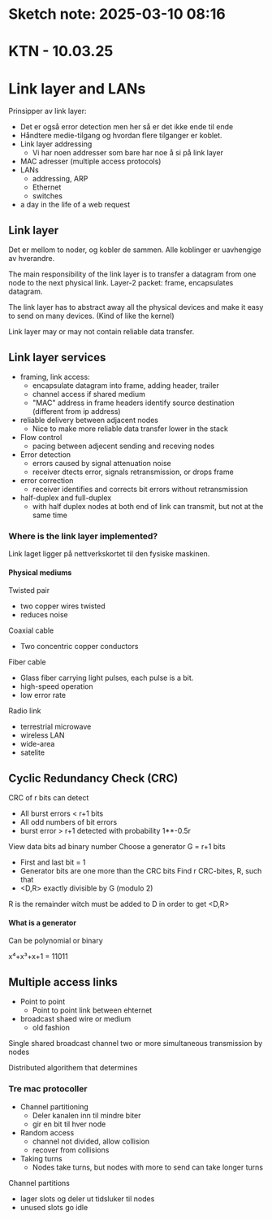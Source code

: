# Sketch note: 2025-03-10 08:16

# KTN - 10.03.25

# Link layer and LANs

Prinsipper av link layer:
- Det er også error detection men her så er det ikke ende til ende
- Håndtere medie-tilgang og hvordan flere tilganger er koblet. 
- Link layer addressing 
	- Vi har noen addresser som bare har noe å si på link layer
- MAC adresser (multiple access protocols) 
- LANs
	- addressing, ARP
	- Ethernet 
	- switches
- a day in the life of a web request

## Link layer

Det er mellom to noder, og kobler de sammen. Alle koblinger er uavhengige av hverandre. 

The main responsibility of the link layer is to transfer a datagram from one node to the next physical link.
Layer-2 packet: frame, encapsulates datagram.

The link layer has to abstract away all the physical devices and make it easy to send on many devices. (Kind of like the kernel)

Link layer may or may not contain reliable data transfer.
## Link layer services 

- framing, link access:
	- encapsulate datagram into frame, adding header, trailer
	- channel access if shared medium
	- "MAC" address in frame headers identify source destination (different from ip address)
- reliable delivery between adjacent nodes
	- Nice to make more reliable data transfer lower in the stack
- Flow control
	- pacing between adjecent sending and receving nodes
-  Error detection 
	- errors caused by signal attenuation noise
	- receiver dtects error, signals retransmission, or drops frame
- error correction
	- receiver identifies and corrects bit errors without retransmission
- half-duplex and full-duplex
	- with half duplex nodes at both end of link can transmit, but not at the same time

### Where is the link layer implemented?

Link laget ligger på nettverkskortet til den fysiske maskinen. 

#### Physical mediums  

Twisted pair
 - two copper wires twisted
 - reduces noise

Coaxial cable
- Two concentric copper conductors

Fiber cable 
- Glass fiber carrying light pulses, each pulse is a bit.
- high-speed operation
- low error rate

Radio link
- terrestrial microwave
- wireless LAN
- wide-area 
- satelite 

## Cyclic Redundancy Check (CRC)

CRC of r bits can detect 
- All burst errors < r+1 bits
- All odd numbers of bit errors
- burst error > r+1 detected with probability 1**-0.5r

View data bits ad binary number
Choose a generator G = r+1 bits
- First and last bit = 1
- Generator bits are one more than the CRC bits
Find r CRC-bites, R, such that
- <D,R> exactly divisible by G (modulo 2)

R is the remainder witch must be added to D in order to get <D,R>

#### What is a generator
Can be polynomial or binary 

x⁴+x³+x+1
\=
11011


## Multiple access links

- Point to point 
	- Point to point link between ehternet 
- broadcast shaed wire or medium
	- old fashion 

Single shared broadcast channel
two or more simultaneous transmission by nodes 

Distributed algorithem that determines 

### Tre mac protocoller
- Channel partitioning
	- Deler kanalen inn til mindre biter
	- gir en bit til hver node
- Random access 
	- channel not divided, allow collision 
	- recover from collisions
- Taking turns 
	- Nodes take turns, but nodes with more to send can take longer turns

Channel partitions 
- lager slots og deler ut tidsluker til nodes
- unused slots go idle

